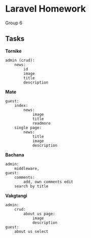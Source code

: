 <h1>Laravel Homework</h1>
Group 6

## Tasks

**Tornike**

    admin (crud):
    	news:
    		id
    		image
    		title
    		description

**Mate**

    guest:
        index:
            news:
                image
                title
                readmore
        single page:
            news:
                title
                image
                description

**Bachana**

    admin:
        middleware,
    guest:
        comments:
            add, own comments edit
        search by title

**Vakgtangi**

    admin:
        crud:
            about us page:
                image
                description
    guest:
        about us select
